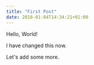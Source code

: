 ```yaml
---
title: "First Post"
date: 2018-01-04T14:34:21+01:00
---
```


Hello, World!

I have changed this now.

Let's add some more.
